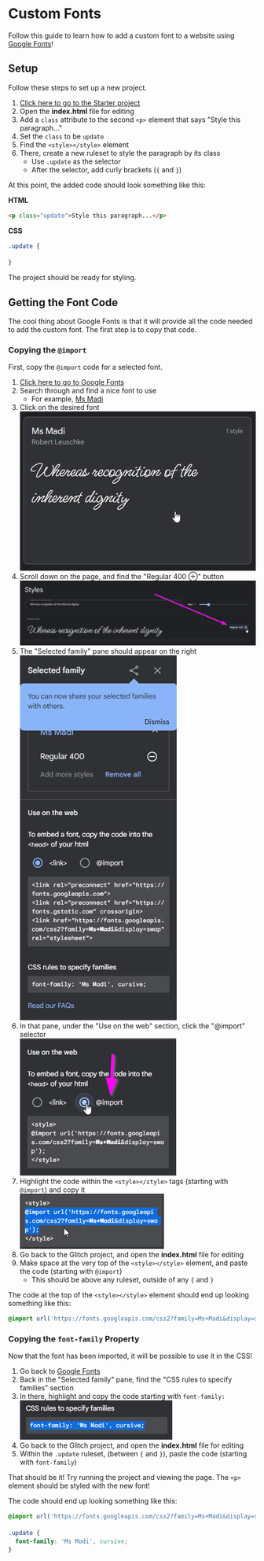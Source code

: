 # Custom Fonts
Follow this guide to learn how to add a custom font to a website using [Google Fonts](https://fonts.google.com/)!

## Setup
Follow these steps to set up a new project.

1. [Click here to go to the Starter project](https://glitch.com/edit/#!/remix/more-css-start-style)
1. Open the **index.html** file for editing
1. Add a `class` attribute to the second `<p>` element that says "Style this paragraph..."
1. Set the `class` to be `update`
1. Find the `<style></style>` element
1. There, create a new ruleset to style the paragraph by its class
    - Use `.update` as the selector
    - After the selector, add curly brackets (`{` and `}`)

At this point, the added code should look something like this:

**HTML**

```html
<p class="update">Style this paragraph...</p>
```

**CSS**

```css
.update {

}
```

The project should be ready for styling.

## Getting the Font Code
The cool thing about Google Fonts is that it will provide all the code needed to add the custom font. The first step is to copy that code.

### Copying the `@import`
First, copy the `@import` code for a selected font.

1. [Click here to go to Google Fonts](https://fonts.google.com/)
1. Search through and find a nice font to use
    - For example, [Ms Madi](https://fonts.google.com/specimen/Ms+Madi)
1. Click on the desired font  
    ![](Assets/ClickMsMadi.png)
1. Scroll down on the page, and find the "Regular 400 ⊕" button  
    ![](Assets/AddFont.png)
1. The "Selected family" pane should appear on the right  
    ![](Assets/SelectedFamily.png)
1. In that pane, under the "Use on the web" section, click the "@import" selector  
    ![](Assets/AtImport.png)
1. Highlight the code within the `<style></style>` tags (starting with `@import`) and copy it  
    ![](Assets/CopyImport.png)
1. Go back to the Glitch project, and open the **index.html** file for editing
1. Make space at the very top of the `<style></style>` element, and paste the code (starting with `@import`)
    - This should be above any ruleset, outside of any `{` and `}`

The code at the top of the `<style></style>` element should end up looking something like this:

```css
@import url('https://fonts.googleapis.com/css2?family=Ms+Madi&display=swap');
```

### Copying the `font-family` Property
Now that the font has been imported, it will be possible to use it in the CSS!

1. Go back to [Google Fonts](https://fonts.google.com/)
1. Back in the "Selected family" pane, find the "CSS rules to specify families" section
1. In there, highlight and copy the code starting with `font-family:`  
    ![](Assets/CopyFontFamily.png)
1. Go back to the Glitch project, and open the **index.html** file for editing
1. Within the `.update` ruleset, (between `{` and `}`), paste the code (starting with `font-family`)

That should be it! Try running the project and viewing the page. The `<p>` element should be styled with the new font!

The code should end up looking something like this:

```css
@import url('https://fonts.googleapis.com/css2?family=Ms+Madi&display=swap');

.update {
  font-family: 'Ms Modi', cursive;
}
```
